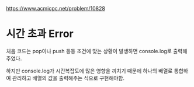 https://www.acmicpc.net/problem/10828

# 시간 초과 Error

처음 코드는 pop이나 push 등등 조건에 맞는 상황이 발생하면 console.log로 출력해주었다.

하지만 console.log가 시간복잡도에 많은 영향을 끼치기 때문에 하나의 배열로 통합하여 관리하고 배열의 값을 출력해주는 식으로 구현해야함.
